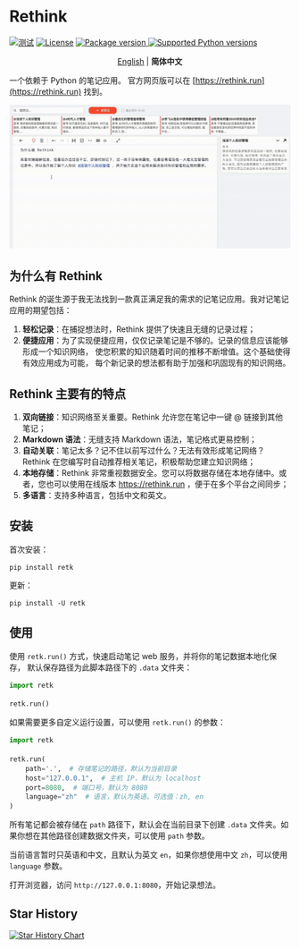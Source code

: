 # Rethink

[![测试](https://github.com/MorvanZhou/rethink/actions/workflows/python-app.yml/badge.svg)](https://github.com/MorvanZhou/rethink/actions/workflows/python-app.yml)
[![License](https://img.shields.io/github/license/MorvanZhou/rethink)](https://github.com/MorvanZhou/rethink/blob/master/LICENSE)
<a href="https://pypi.org/project/retk" target="_blank">
<img src="https://img.shields.io/pypi/v/retk?color=%2334D058&label=pypi%20package" alt="Package version">
</a>
<a href="https://pypi.org/project/retk" target="_blank">
<img src="https://img.shields.io/pypi/pyversions/retk.svg?color=%2334D058" alt="Supported Python versions">
</a>

<p align="center">
  <a href="README.md" target="_blank">English</a> | <strong>简体中文</strong>
</p>


一个依赖于 Python 的笔记应用。
官方网页版可以在 [https://rethink.run](https://rethink.run) 找到。

![demo](https://github.com/MorvanZhou/rethink/raw/main/img/demo.gif)

## 为什么有 Rethink

Rethink 的诞生源于我无法找到一款真正满足我的需求的记笔记应用。我对记笔记应用的期望包括：

1. **轻松记录**：在捕捉想法时，Rethink 提供了快速且无缝的记录过程；
2. **便捷应用**：为了实现便捷应用，仅仅记录笔记是不够的。记录的信息应该能够形成一个知识网络，
   使您积累的知识随着时间的推移不断增值。这个基础使得有效应用成为可能，
   每个新记录的想法都有助于加强和巩固现有的知识网络。

## Rethink 主要有的特点

1. **双向链接**：知识网络至关重要。Rethink 允许您在笔记中一键 @ 链接到其他笔记；
2. **Markdown 语法**：无缝支持 Markdown 语法，笔记格式更易控制；
3. **自动关联**：笔记太多？记不住以前写过什么？无法有效形成笔记网络？Rethink 在您编写时自动推荐相关笔记，积极帮助您建立知识网络；
4. **本地存储**：Rethink 非常重视数据安全。您可以将数据存储在本地存储中。或者，您也可以使用在线版本 https://rethink.run
   ，便于在多个平台之间同步；
5. **多语言**：支持多种语言，包括中文和英文。

## 安装

首次安装：

```shell
pip install retk
```

更新：

```shell
pip install -U retk
```

## 使用

使用 `retk.run()` 方式，快速启动笔记 web 服务，并将你的笔记数据本地化保存，
默认保存路径为此脚本路径下的 `.data` 文件夹：

```python
import retk

retk.run()
```

如果需要更多自定义运行设置，可以使用 `retk.run()` 的参数：

```python
import retk

retk.run(
    path='.',  # 存储笔记的路径，默认为当前目录
    host="127.0.0.1",  # 主机 IP，默认为 localhost
    port=8080,  # 端口号，默认为 8080
    language="zh"  # 语言，默认为英语。可选值：zh, en
)
```

所有笔记都会被存储在 `path` 路径下，默认会在当前目录下创建 `.data`
文件夹。如果你想在其他路径创建数据文件夹，可以使用 `path` 参数。

当前语言暂时只英语和中文，且默认为英文 `en`，如果你想使用中文 `zh`，可以使用 `language` 参数。

打开浏览器，访问 `http://127.0.0.1:8080`，开始记录想法。

## Star History

<a href="https://star-history.com/?utm_source=bestxtools.com#MorvanZhou/rethink&Date">
  <picture>
    <source media="(prefers-color-scheme: dark)" srcset="https://api.star-history.com/svg?repos=MorvanZhou/rethink&type=Date&theme=dark" />
    <source media="(prefers-color-scheme: light)" srcset="https://api.star-history.com/svg?repos=MorvanZhou/rethink&type=Date" />
    <img alt="Star History Chart" src="https://api.star-history.com/svg?repos=MorvanZhou/rethink&type=Date" />
  </picture>
</a>

